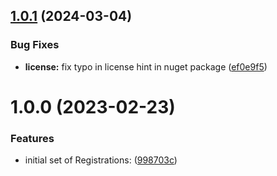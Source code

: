 ## [1.0.1](https://github.com/DIGITALLNature/DigitallRegistrationPower/compare/v1.0.0...v1.0.1) (2024-03-04)


### Bug Fixes

* **license:** fix typo in license hint in nuget package ([ef0e9f5](https://github.com/DIGITALLNature/DigitallRegistrationPower/commit/ef0e9f5a572e9c0a9ee3248941f4cc082a6991b3))

# 1.0.0 (2023-02-23)


### Features

* initial set of Registrations: ([998703c](https://github.com/DIGITALLNature/DigitallRegistrationPower/commit/998703c56c54efd4ada51325c91f7bf595d7e71c))
